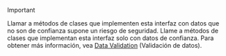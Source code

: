 > [!IMPORTANT]
> Llamar a métodos de clases que implementen esta interfaz con datos que no son de confianza supone un riesgo de seguridad. Llame a métodos de clases que implementan esta interfaz solo con datos de confianza. Para obtener más información, vea [Data Validation](https://www.owasp.org/index.php/Data_Validation) (Validación de datos).